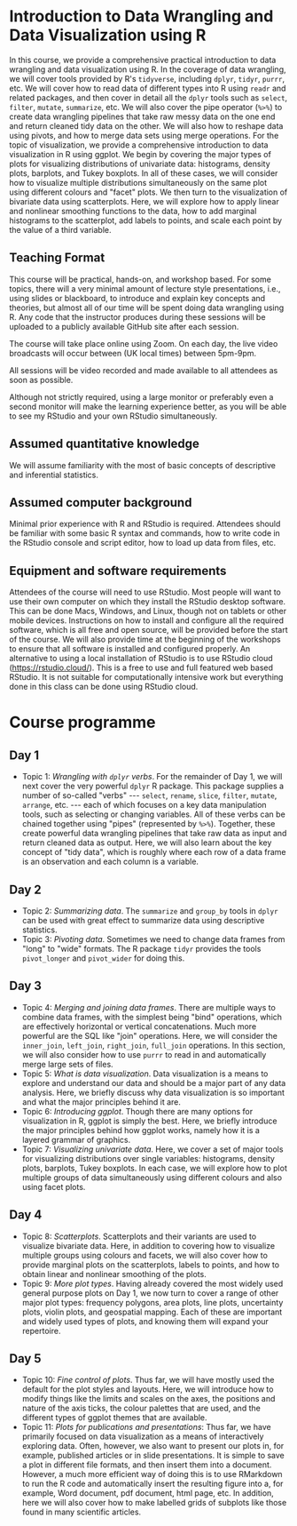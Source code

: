 # Introduction to Data Wrangling and Data Visualization using R

In this course, we provide a comprehensive practical introduction to data wrangling and data visualization using R.
In the coverage of data wrangling, we will cover tools provided by R's `tidyverse`, including `dplyr`, `tidyr`, `purrr`, etc.
We will cover how to read data of different types into R using `readr` and related packages, and then cover in detail all the `dplyr` tools such as `select`, `filter`, `mutate`, `summarize`, etc. We will also cover the pipe operator (`%>%`) to create data wrangling pipelines that take raw messy data on the one end and return cleaned tidy data on the other. We will also how to reshape data using pivots, and how to merge data sets using merge operations.
For the topic of visualization, we provide a comprehensive introduction to data visualization in R using ggplot. We begin by covering the major types of plots for visualizing distributions of univariate data: histograms, density plots, barplots, and Tukey boxplots. In all of these cases, we will consider how to visualize multiple distributions simultaneously on the same plot using different colours and "facet" plots. We then turn to the visualization of bivariate data using scatterplots. Here, we will explore how to apply linear and nonlinear smoothing functions to the data, how to add marginal histograms to the scatterplot, add labels to points, and scale each point by the value of a third variable. 

## Teaching Format

This course will be practical, hands-on, and workshop based. For some topics, there will a very minimal amount of lecture style presentations, i.e., using slides or blackboard, to introduce and explain key concepts and theories, but almost all of our time will be spent doing data wrangling using R. Any code that the instructor produces during these sessions will be uploaded to a publicly available GitHub site after each session.

The course will take place online using Zoom. On each day, the live video broadcasts will occur between (UK local times) between 5pm-9pm.

All sessions will be video recorded and made available to all attendees as soon as possible.
  
Although not strictly required, using a large monitor or preferably even a second monitor will make the learning experience better, as you will be able to see my RStudio and your own RStudio simultaneously. 


## Assumed quantitative knowledge

We will assume familiarity with the most of basic concepts of descriptive and inferential statistics.

## Assumed computer background

Minimal prior experience with R and RStudio is required. Attendees should be familiar with some basic R syntax and commands, how to write code in the RStudio console and script editor, how to load up data from files, etc. 

## Equipment and software requirements

Attendees of the course will need to use RStudio. Most people will want to use their own computer on which they install the RStudio desktop software. This can be done Macs, Windows, and Linux, though not on tablets or other mobile devices. Instructions on how to install and configure all the required software, which is all free and open source, will be provided before the start of the course. We will also provide time at the beginning of the workshops to ensure that all software is installed and configured properly. An alternative to using a local installation of RStudio is to use RStudio cloud (https://rstudio.cloud/). This is a free to use and full featured web based RStudio. It is not suitable for computationally intensive work but everything done in this class can be done using RStudio cloud. 


# Course programme 

## Day 1 

* Topic 1: *Wrangling with `dplyr` verbs*. For the remainder of Day 1, we will next cover the very powerful `dplyr` R package. This package supplies a number of so-called "verbs" --- `select`, `rename`, `slice`, `filter`, `mutate`, `arrange`, etc. --- each of which focuses on a key data manipulation tools, such as selecting or changing variables. All of these verbs can be chained together using "pipes" (represented by `%>%`). Together, these create powerful data wrangling pipelines that take raw data as input and return cleaned data as output. Here, we will also learn about the key concept of "tidy data", which is roughly where each row of a data frame is an observation and each column is a variable.

## Day 2

* Topic 2: *Summarizing data*. The `summarize` and `group_by` tools in `dplyr` can be used with great effect to summarize data using descriptive statistics. 
* Topic 3: *Pivoting data*. Sometimes we need to change data frames from "long" to "wide" formats. The R package `tidyr` provides the tools `pivot_longer` and `pivot_wider` for doing this.

## Day 3 

* Topic 4: *Merging and joining data frames*. There are multiple ways to combine data frames, with the simplest being "bind" operations, which are effectively horizontal or vertical concatenations. Much more powerful are the SQL like "join" operations. Here, we will consider the `inner_join`, `left_join`, `right_join`, `full_join` operations. In this section, we will also consider how to use `purrr` to read in and automatically merge large sets of files.
* Topic 5: *What is data visualization*. Data visualization is a means to explore and understand our data and should be a major part of any data analysis. Here, we briefly discuss why data visualization is so important and what the major principles behind it are. 
* Topic 6: *Introducing ggplot*. Though there are many options for visualization in R, ggplot is simply the best. Here, we briefly introduce the major principles behind how ggplot works, namely how it is a layered grammar of graphics.
* Topic 7: *Visualizing univariate data*. Here, we cover a set of major tools for visualizing distributions over single variables: histograms, density plots, barplots, Tukey boxplots. In each case, we will explore how to plot multiple groups of data simultaneously using different colours and also using facet plots.

## Day 4

* Topic 8: *Scatterplots*. Scatterplots and their variants are used to visualize bivariate data. Here, in addition to covering how to visualize multiple groups using colours and facets, we will also cover how to provide marginal plots on the scatterplots, labels to points, and how to obtain linear and nonlinear smoothing of the plots.
* Topic 9: *More plot types*. Having already covered the most widely used general purpose plots on Day 1, we now turn to cover a range of other major plot types: frequency polygons, area plots, line plots, uncertainty plots, violin plots, and geospatial mapping. Each of these are important and widely used types of plots, and knowing them will expand your repertoire.

## Day 5

* Topic 10: *Fine control of plots*. Thus far, we will have mostly used the default for the plot styles and layouts. Here, we will introduce how to modify things like the limits and scales on the axes, the positions and nature of the axis ticks, the colour palettes that are used, and the different types of ggplot themes that are available.
* Topic 11: *Plots for publications and presentations*: Thus far, we have primarily focused on data visualization as a means of interactively exploring data. Often, however, we also want to present our plots in, for example, published articles or in slide presentations. It is simple to save a plot in different file formats, and then insert them into a document. However, a much more efficient way of doing this is to use RMarkdown to run the R code and automatically insert the resulting figure into a, for example, Word document, pdf document, html page, etc. In addition, here we will also cover how to make labelled grids of subplots like those found in many scientific articles.


